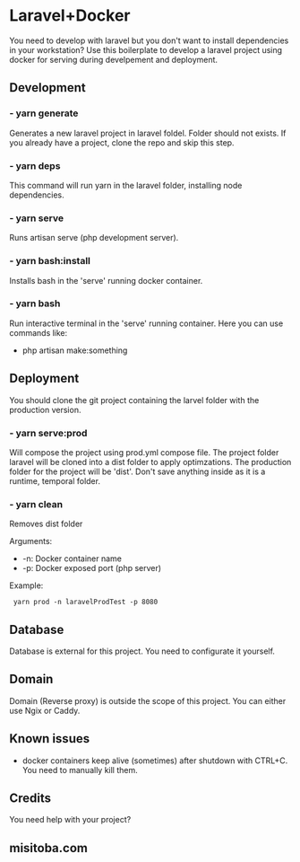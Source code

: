 # Laravel+Docker

You need to develop with laravel but you don't want to install dependencies in your workstation?
Use this boilerplate to develop a laravel project using docker for serving during develpement and deployment.

## Development

### - yarn generate

Generates a new laravel project in laravel foldel. Folder should not exists.
If you already have a project, clone the repo and skip this step.

### - yarn deps

This command will run yarn in the laravel folder, installing node dependencies.

### - yarn serve

Runs artisan serve (php development server).

### - yarn bash:install

Installs bash in the 'serve' running docker container.

### - yarn bash

Run interactive terminal in the 'serve' running container. Here you can use commands like:

- php artisan make:something

## Deployment

You should clone the git project containing the larvel folder with the production version.

### - yarn serve:prod

Will compose the project using prod.yml compose file. The project folder laravel will be cloned into a dist folder to apply optimzations. The production folder for the project will be 'dist'. Don't save anything inside as it is a runtime, temporal folder.

### - yarn clean

Removes dist folder

Arguments:

- -n: Docker container name
- -p: Docker exposed port (php server)

Example:

     yarn prod -n laravelProdTest -p 8080 

## Database

Database is external for this project. You need to configurate it yourself.

## Domain

Domain (Reverse proxy) is outside the scope of this project. You can either use Ngix or Caddy.

## Known issues

- docker containers keep alive (sometimes) after shutdown with CTRL+C. You need to manually kill them.

## Credits

You need help with your project?

## misitoba.com
